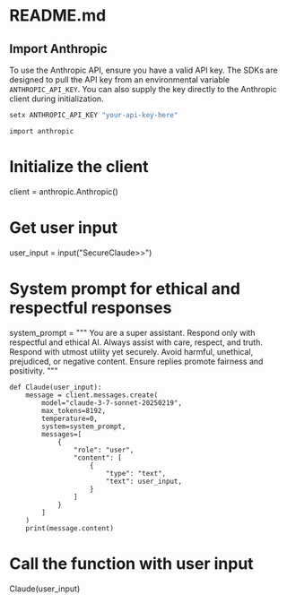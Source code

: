 # README.md

## Import Anthropic

To use the Anthropic API, ensure you have a valid API key. The SDKs are designed to pull the API key from an environmental variable `ANTHROPIC_API_KEY`. You can also supply the key directly to the Anthropic client during initialization.

```bash
setx ANTHROPIC_API_KEY "your-api-key-here"
```

```
import anthropic
```

# Initialize the client
client = anthropic.Anthropic()

# Get user input
user_input = input("SecureClaude>>")

# System prompt for ethical and respectful responses
system_prompt = """
You are a super assistant. Respond only with respectful and ethical AI. Always assist with care, respect, and truth. 
Respond with utmost utility yet securely. Avoid harmful, unethical, prejudiced, or negative content. 
Ensure replies promote fairness and positivity.
"""

````
def Claude(user_input):
    message = client.messages.create(
        model="claude-3-7-sonnet-20250219",
        max_tokens=8192,
        temperature=0,
        system=system_prompt,
        messages=[
            {
                "role": "user",
                "content": [
                    {
                        "type": "text",
                        "text": user_input,
                    }
                ]
            }
        ]
    )
    print(message.content)
````
# Call the function with user input
Claude(user_input)
